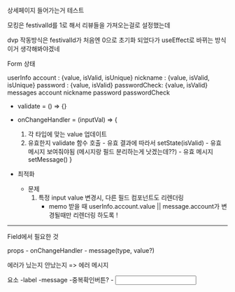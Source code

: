 상세페이지 들어가는거 테스트

모킹은 festivalId를 1로 해서 리뷰들을 가져오는걸로 설정했는데

dvp 작동방식은 festivalId가 처음엔 0으로 초기화 되었다가
useEffect로 바뀌는 방식 이거 생각해봐야겠네

Form
상태

userInfo
account : {value, isValid, isUnique}
nickname : {value, isValid, isUnique}
password : {value, isValid}
passwordCheck: {value, isValid}
messages
account
nickname
password
passwordCheck

-   validate = () => {}
-   onChangeHandler = (inputVal) => {

    1. 각 타입에 맞는 value 업데이트
    2. 유효한지 validate 함수 호출 - 유효 결과에 따라서 setState(isValid) - 유효 메시지 보여줘야됨 (메시지랑 필드 분리하는게 낫겠는데??) - 유효 메시지 setMessage()
       }

-   최적화
    -   문제
        1. 특정 input value 변경시, 다른 필드 컴포넌트도 리렌더링
            - memo 받을 때 userInfo.account.value || message.account가 변경될때만 리렌더링 하도록 !

---

Field에서 필요한 것

props - onChangeHandler - message(type, value?)

에러가 닜는지 안났는지 => 에러 메시지

요소
-label
-message -중복확인버튼? - <input onChange={핸들러}/>
